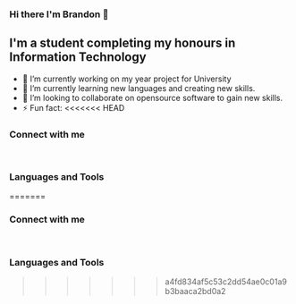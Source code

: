 ### Hi there I'm Brandon 👋


## I'm a student completing my honours in Information Technology
- 🔭 I’m currently working on my year project for University 
- 🌱 I’m currently learning new languages and creating new skills.
- 👯 I’m looking to collaborate on opensource software to gain new skills.
- ⚡ Fun fact: 
<<<<<<< HEAD

### Connect with me


<br/>

### Languages and Tools

=======

### Connect with me


<br/>

### Languages and Tools
>>>>>>> a4fd834af5c53c2dd54ae0c01a9b3baaca2bd0a2
